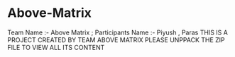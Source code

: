 # Above-Matrix
Team Name :- Above Matrix ; Participants Name :- Piyush , Paras
THIS IS A PROJECT CREATED BY TEAM ABOVE MATRIX 
PLEASE UNPPACK THE ZIP FILE TO VIEW ALL ITS CONTENT
